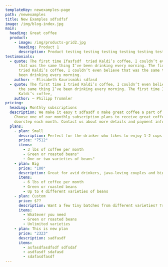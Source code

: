 ```yaml
---
templateKey: newexamples-page
path: /newexamples
title: New Examples sdfsdfsf
image: /img/blog-index.jpg
main:
  heading: Great coffee
  product:
    - image: /img/products-grid2.jpg
      heading: Product 1
      description: Product testing testing testing testing testing testing testing
testimonials:
  - quote: The first time Ifasfsdf  tried Kaldi’s coffee, I couldn’t even believe
      that was the same thing I’ve been drinking every morning. The first time I
      tried Kaldi’s coffee, I couldn’t even believe that was the same thing I’ve
      been drinking every morning.
    author: – Elisabeth Kaurismäki sdfasd
  - quote: The first time I tried Kaldi’s coffee, I couldn’t even believe that was
      the same thing I’ve been drinking every morning. The first time I tried
      Kaldi’s coffee,
    author: – Philipp Trommler
pricing:
  heading: Monthly subscriptions
  description: We make it easy t sdfasdf o make great coffee a part of your life.
    Choose one of our monthly subscription plans to receive great coffee at your
    doorstep each month. Contact us about more details and payment info.
  plans:
    - plan: Small
      description: Perfect for the drinker who likes to enjoy 1-2 cups per day.
      price: "7512"
      items:
        - 3 lbs of coffee per month
        - Green or roasted beans"
        - One or two varieties of beans"
    - plan: Big
      price: "100"
      description: Great for avid drinkers, java-loving couples and bigger crowds
      items:
        - 6 lbs of coffee per month
        - Green or roasted beans
        - Up to 4 different varieties of beans
    - plan: Custom
      price: $??
      description: Want a few tiny batches from different varieties? Try our custom plan
      items:
        - Whatever you need
        - Green or roasted beans
        - Unlimited varieties
    - plan: This is new plan
      price: "2323"
      description: sadfasdf
      items:
        - asfasdfasdfsdf sdfsdaf
        - asdfasdf sdafasd
        - sdafasdfasdf
---
```

